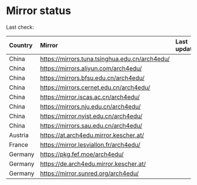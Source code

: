 <script src="./time.js"></script>
# Mirror status
Last check: <script type="text/javascript">localize(1743995249.699354);</script>

|Country|Mirror|Last update|
|:------|:-----|:----------|
|China|https://mirrors.tuna.tsinghua.edu.cn/arch4edu/|<script type="text/javascript">localize(1743964719);</script>|
|China|https://mirrors.aliyun.com/arch4edu/|<script type="text/javascript">localize(1743964719);</script>|
|China|https://mirrors.bfsu.edu.cn/arch4edu/|<script type="text/javascript">localize(1743964719);</script>|
|China|https://mirrors.cernet.edu.cn/arch4edu/|<script type="text/javascript">localize(1743964719);</script>|
|China|https://mirror.iscas.ac.cn/arch4edu/|<script type="text/javascript">localize(1743964719);</script>|
|China|https://mirrors.nju.edu.cn/arch4edu/|<script type="text/javascript">localize(1743921745);</script>|
|China|https://mirror.nyist.edu.cn/arch4edu/|<script type="text/javascript">localize(1743921745);</script>|
|China|https://mirrors.sau.edu.cn/arch4edu/|<script type="text/javascript">localize(1731653531);</script>|
|Austria|https://at.arch4edu.mirror.kescher.at/|<script type="text/javascript">localize(1743964719);</script>|
|France|https://mirror.lesviallon.fr/arch4edu/|<script type="text/javascript">localize(1743964719);</script>|
|Germany|https://pkg.fef.moe/arch4edu/|<script type="text/javascript">localize(1743964719);</script>|
|Germany|https://de.arch4edu.mirror.kescher.at/|<script type="text/javascript">localize(1743964719);</script>|
|Germany|https://mirror.sunred.org/arch4edu/|<script type="text/javascript">localize(1743964719);</script>|

<script src="./tablefilter/tablefilter.js"></script>
<script src="./table.js"></script>